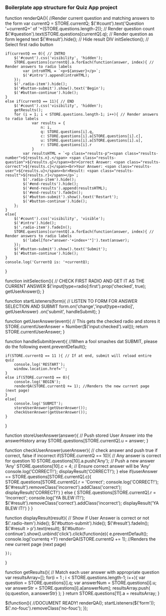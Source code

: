 ### Boilerplate app structure for Quiz App project

function renderQA(){ //Render current question and matching answers to the form
	var currentQ = STORE.currentQ;
	$('#count').text('Question '+currentQ+' of '+(STORE.questions.length-2)); // Render question count
	$('#question').text(STORE.questions[currentQ].q); // Render question as form legend text
	$('#result').hide(); // Hide result DIV
	initSelection();	// Select first radio button

	if(currentQ == 0){ // INTRO
		$('#count').css('visibility', 'hidden');
		STORE.questions[currentQ].a.forEach(function(answer, index){ // Render answers to radio labels
			var introHTML = `<p>${answer}</p>`;
			$('#intro').append(introHTML);
		});
		$('.radio-item').hide();
		$('#button-submit').show().text('Begin');
		$('#button-continue').hide();
	}
	else if(currentQ == 11){ // END
		$('#count').css('visibility', 'hidden');
		getResults();
		for (i = 1; i < STORE.questions.length-1; i++){ // Render answers to radio labels
				var results = {
					n: i,
					q: STORE.questions[i].q,
					c: STORE.questions[i].a[STORE.questions[i].c],
					u: STORE.questions[i].a[STORE.questions[i].u],
					r: STORE.questions[i].r
				}
			var resultsHTML = `<p class="results-p"><span class="results-number">${results.n}.</span> <span class="results-question">${results.q}</span><br>Correct Answer: <span class="results-correct">${results.c}</span><br>Your Answer: <span class="results-user">${results.u}</span><br>Result: <span class="results-result">${results.r}</span></p>`;
			$('.radio-item').hide();
			$('#end-results').hide();
			$('#end-results').append(resultsHTML);
			$('#end-results').fadeIn();
			$('#button-submit').show().text('Restart');
			$('#button-continue').hide();
		};
	}
	else{
		$('#count').css('visibility', 'visible');
		$('#intro').hide();
		$('.radio-item').fadeIn();
		STORE.questions[currentQ].a.forEach(function(answer, index){ // Render answers to radio labels
			$('label[for="answer-'+index+'"]').text(answer);
		});
		$('#button-submit').show().text('Submit');
		$('#button-continue').hide();
	}
	console.log('CurrentQ is: '+currentQ);
} 

function initSelection(){ // CHECK FIRST RADIO AND GET IT AS THE CURRENT ANSWER
	$('input[type=radio]:first').prop('checked', true);
	getUserAnswer();
}

function startListeners(form){ // LISTEN TO FORM FOR ANSWER SELECTION AND SUBMIT
	form.on('change','input[type=radio]', getUserAnswer)
		.on('submit', handleSubmit);
}

function getUserAnswer(event){ // This gets the checked radio and stores it
	STORE.currentUserAnswer = Number($('input:checked').val());
	return STORE.currentUserAnswer;
}

function handleSubmit(event){ //When a fool smashes dat SUBMIT, please do the following
	event.preventDefault();

	if(STORE.currentQ == 11 ){ // If at end, submit will reload entire quiz
		console.log('RESTART');
		window.location.href='';
	}
	else if(STORE.currentQ == 0){
		console.log('BEGIN');
		renderQA(STORE.currentQ += 1); //Renders the new current page (next page)
	}
	else{
		console.log('SUBMIT');
		storeUserAnswer(getUserAnswer());
		checkUserAnswer(getUserAnswer());
	}
}

function storeUserAnswer(answer){ // Push stored User Answer into the answerHistory array
	STORE.questions[STORE.currentQ].u = answer;
}	

function checkUserAnswer(userAnswer){ // check answer and push true if correct, false if incorrect
	if(STORE.currentQ == 10){ // Any answer is correct for question 10
		STORE.questions[10].a.push('Any'); // Push a new answer 'Any'
		STORE.questions[10].c = 4;	// Ensure correct answer will be 'Any'
		console.log('CORRECT!');
		displayResult('CORRECT!');
	}
	else if(userAnswer == STORE.questions[STORE.currentQ].c){
		STORE.questions[STORE.currentQ].r = 'Correct';
		console.log('CORRECT!');
		$('#result').removeClass('incorrect').addClass('correct');
		displayResult('CORRECT!')
	}
	else {
		STORE.questions[STORE.currentQ].r = 'Incorrect';
		console.log('YA BLEW IT!');
		$('#result').removeClass('correct').addClass('incorrect');
		displayResult('YA BLEW IT!')
	}
}

function displayResult(result){ // Show if User Answer is correct or not
	$('.radio-item').hide();
	$('#button-submit').hide();
	$('#result').fadeIn();
	$('#result > p').text(result);
	$('#button-continue').show().unbind('click').click(function(e){
		e.preventDefault();
		console.log('currentq +1')
		renderQA(STORE.currentQ += 1); //Renders the new current page (next page)

	});
}

function getResults(){ // Match each user answer with appropriate question
	var resultsArray=[];
	for(i = 1 ; i < STORE.questions.length-1; i++){
		var question = STORE.questions[i].q;
		var answerNum = STORE.questions[i].u;
		var answerStr = STORE.questions[i].a[answerNum];
		resultsArray.push( {q:question, a:answerStr} );
	}
	return STORE.questions[11].a = resultsArray;
}

$(function(){ //DOCUMENT READY!
	renderQA();
	startListeners($('form'));
	$('.no-fouc').removeClass('no-fouc');
});